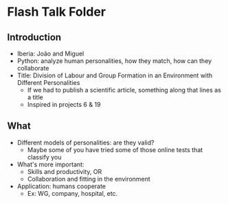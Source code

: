 # Flash Talk Folder

## Introduction

* Iberia: João and Miguel
* Python: analyze human personalities, how they match, how can they collaborate
* Title: Division of Labour and Group Formation in an Environment with Different Personalities
	* If we had to publish a scientific article, something along that lines as a title
	* Inspired in projects 6 & 19

## What

* Different models of personalities: are they valid?
	* Maybe some of you have tried some of those online tests that classify you
* What's more important:
	* Skills and productivity, OR
	* Collaboration and fitting in the environment
* Application: humans cooperate
	* Ex: WG, company, hospital, etc.
